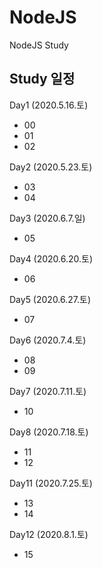# NodeJS
NodeJS Study

## Study 일정 ##
Day1 (2020.5.16.토)
 - 00
 - 01
 - 02

Day2 (2020.5.23.토)
 - 03
 - 04


Day3 (2020.6.7.일)
 - 05

Day4 (2020.6.20.토) 
 - 06

Day5 (2020.6.27.토)
 - 07

Day6 (2020.7.4.토)
 - 08
 - 09

Day7 (2020.7.11.토)
 - 10

Day8 (2020.7.18.토)
 - 11
 - 12

Day11 (2020.7.25.토)
 - 13
 - 14

Day12 (2020.8.1.토)
 - 15